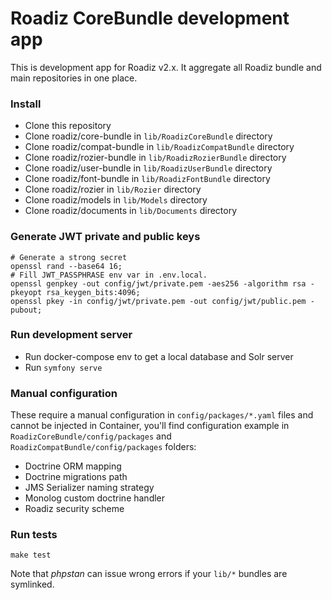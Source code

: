 # Roadiz CoreBundle development app

This is development app for Roadiz v2.x. It aggregate all Roadiz bundle and main repositories in one place.

### Install

- Clone this repository
- Clone roadiz/core-bundle in `lib/RoadizCoreBundle` directory
- Clone roadiz/compat-bundle in `lib/RoadizCompatBundle` directory
- Clone roadiz/rozier-bundle in `lib/RoadizRozierBundle` directory
- Clone roadiz/user-bundle in `lib/RoadizUserBundle` directory
- Clone roadiz/font-bundle in `lib/RoadizFontBundle` directory
- Clone roadiz/rozier in `lib/Rozier` directory
- Clone roadiz/models in `lib/Models` directory
- Clone roadiz/documents in `lib/Documents` directory

### Generate JWT private and public keys

```shell script
# Generate a strong secret
openssl rand --base64 16; 
# Fill JWT_PASSPHRASE env var in .env.local.
openssl genpkey -out config/jwt/private.pem -aes256 -algorithm rsa -pkeyopt rsa_keygen_bits:4096;
openssl pkey -in config/jwt/private.pem -out config/jwt/public.pem -pubout;
```

### Run development server

- Run docker-compose env to get a local database and Solr server
- Run `symfony serve`

### Manual configuration

These require a manual configuration in `config/packages/*.yaml` files and cannot be injected in Container, 
you'll find configuration example in `RoadizCoreBundle/config/packages` and `RoadizCompatBundle/config/packages` folders:

- Doctrine ORM mapping
- Doctrine migrations path
- JMS Serializer naming strategy
- Monolog custom doctrine handler
- Roadiz security scheme

### Run tests

```shell
make test
```

Note that _phpstan_ can issue wrong errors if your `lib/*` bundles are symlinked.
